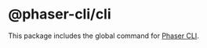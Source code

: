 # @phaser-cli/cli

This package includes the global command for [Phaser CLI][1].

[1]: https://github.com/phaser-cli/phaser-cli
